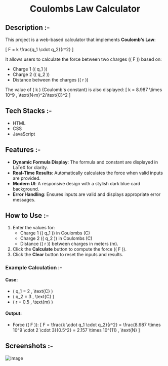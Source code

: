 #  <p align="center">Coulombs Law Calculator</p>

## Description :-

This project is a web-based calculator that implements **Coulomb's Law**:

\[ F = k \frac{q_1 \cdot q_2}{r^2} \]

It allows users to calculate the force between two charges (\( F \)) based on:

- Charge 1 (\( q_1 \))
- Charge 2 (\( q_2 \))
- Distance between the charges (\( r \))

The value of \( k \) (Coulomb's constant) is also displayed:
\[ k = 8.987 \times 10^9 \, \text{N·m}^2/\text{C}^2 \]

## Tech Stacks :-

- HTML
- CSS
- JavaScript

## Features :-

- **Dynamic Formula Display**: The formula and constant are displayed in LaTeX for clarity.
- **Real-Time Results**: Automatically calculates the force when valid inputs are provided.
- **Modern UI**: A responsive design with a stylish dark blue card background.
- **Error Handling**: Ensures inputs are valid and displays appropriate error messages.

## How to Use :-

1. Enter the values for:
   - Charge 1 (\( q_1 \)) in Coulombs (C)
   - Charge 2 (\( q_2 \)) in Coulombs (C)
   - Distance (\( r \)) between charges in meters (m).
2. Click the **Calculate** button to compute the force (\( F \)).
3. Click the **Clear** button to reset the inputs and results.

### Example Calculation :-

#### Case:
- \( q_1 = 2 \, \text{C} \)
- \( q_2 = 3 \, \text{C} \)
- \( r = 0.5 \, \text{m} \)

#### Output:
- Force (\( F \)):
  \[
  F = \frac{k \cdot q_1 \cdot q_2}{r^2} = \frac{8.987 \times 10^9 \cdot 2 \cdot 3}{0.5^2} = 2.157 \times 10^{11} \, \text{N}
  \]

## Screenshots :-

![image](https://github.com/user-attachments/assets/5ebb2959-94a2-4be8-bbe3-72fac99e44d5)
